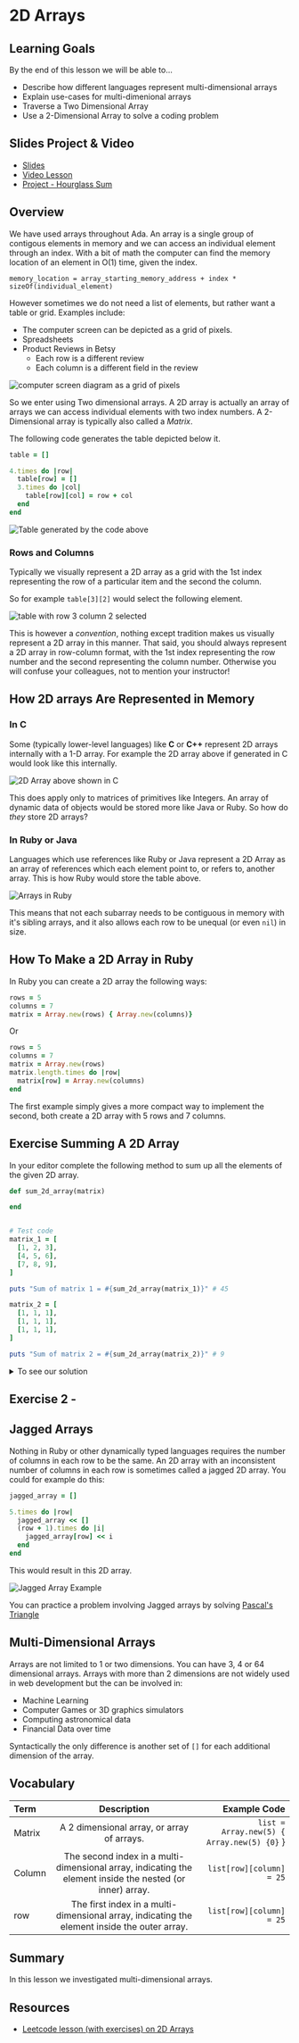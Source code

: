 # 2D Arrays

## Learning Goals

By the end of this lesson we will be able to...

- Describe how different languages represent multi-dimensional arrays
- Explain use-cases for multi-dimenional arrays
- Traverse a Two Dimensional Array
- Use a 2-Dimensional Array to solve a coding problem

## Slides Project & Video

- [Slides](https://docs.google.com/presentation/d/13INdagN-_y6RDfMluEH4bLTneK4J1A0KwB_VYWX-9pI/edit?usp=sharing)
- [Video Lesson]()
- [Project - Hourglass Sum](https://github.com/ada-c14/2D-Arrays-Hourglass-Problem)

## Overview

We have used arrays throughout Ada.  An array is a single group of contigous elements in memory and we can access an individual element through an index.  With a bit of math the computer can find the memory location of an element in O(1) time, given the index.

  `memory_location = array_starting_memory_address + index * sizeOf(individual_element)`

However sometimes we do not need a list of elements, but rather want a table or grid.  Examples include:

- The computer screen can be depicted as a grid of pixels.
- Spreadsheets
- Product Reviews in Betsy
  - Each row is a different review
  - Each column is a different field in the review

<!-- image source 
https://drive.google.com/file/d/1thOwInrErbxrAkandK8RoXq34e0sYvwL/view?usp=sharing
-->
![computer screen diagram as a grid of pixels](images/computer-screen.png)

So we enter using Two dimensional arrays.  A 2D array is actually an array of arrays we can access individual elements with two index numbers.  A 2-Dimensional array is typically also called a _Matrix_.

The following code generates the table depicted below it.

```ruby
table = []

4.times do |row|
  table[row] = []
  3.times do |col|
    table[row][col] = row + col
  end
end
```

![Table generated by the code above](images/table-demo.png)

### Rows and Columns

Typically we visually represent a 2D array as a grid with the 1st index representing the row of a particular item and the second the column.

So for example `table[3][2]` would select the following element.

![table with row 3 column 2 selected](images/rows-and-cols-1.png)

This is however a _convention_, nothing except tradition makes us visually represent a 2D array in this manner.  That said, you should always represent a 2D array in row-column format, with the 1st index representing the row number and the second representing the column number.  Otherwise you will confuse your colleagues, not to mention your instructor!

## How 2D arrays Are Represented in Memory

### In C

Some (typically lower-level languages) like **C** or **C++** represent 2D arrays internally with a 1-D array.  For example the 2D array above if generated in C would look like this internally.

![2D Array above shown in C](images/2DArrays-table-in-c.png)

This does apply only to matrices of primitives like Integers.  An array of dynamic data of objects would be stored more like Java or Ruby.  So how do _they_ store 2D arrays?

### In Ruby or Java

Languages which use references like Ruby or Java represent a 2D Array as an array of references which each element point to, or refers to, another array.  This is how Ruby would store the table above.

![Arrays in Ruby](images/2DArrays-table-in-ruby.png)

This means that not each subarray needs to be contiguous in memory with it's sibling arrays, and it also allows each row to be unequal (or even `nil`) in size.

## How To Make a 2D Array in Ruby

In Ruby you can create a 2D array the following ways:

```ruby
rows = 5
columns = 7
matrix = Array.new(rows) { Array.new(columns)}
```

Or

```ruby
rows = 5
columns = 7
matrix = Array.new(rows)
matrix.length.times do |row|
  matrix[row] = Array.new(columns)
end
```

The first example simply gives a more compact way to implement the second, both create a 2D array with 5 rows and 7 columns.

## Exercise Summing A 2D Array

In your editor complete the following method to sum up all the elements of the given 2D array.

```ruby
def sum_2d_array(matrix)

end


# Test code
matrix_1 = [
  [1, 2, 3],
  [4, 5, 6],
  [7, 8, 9],
]

puts "Sum of matrix 1 = #{sum_2d_array(matrix_1)}" # 45

matrix_2 = [
  [1, 1, 1],
  [1, 1, 1],
  [1, 1, 1],
]

puts "Sum of matrix 2 = #{sum_2d_array(matrix_2)}" # 9
```

<details>
  <summary>To see our solution</summary>

```ruby
def sum_2d_array(matrix)
  sum = 0
  matrix.length.times do |row|
    matrix[row].length.times do |col|
      sum += matrix[row][col]
    end
  end

  return sum
end
```
</details>

## Exercise 2 - 

## Jagged Arrays

Nothing in Ruby or other dynamically typed languages requires the number of columns in each row to be the same.  An 2D array with an inconsistent number of columns in each row is sometimes called a jagged 2D array.  You could for example do this:

```ruby
jagged_array = []

5.times do |row|
  jagged_array << []
  (row + 1).times do |i|
    jagged_array[row] << i
  end
end
```

This would result in this 2D array.

![Jagged Array Example](images/2DArrays-table-in-ruby.png)


You can practice a problem involving Jagged arrays by solving [Pascal's Triangle](https://leetcode.com/explore/learn/card/array-and-string/202/introduction-to-2d-array/1170/)

## Multi-Dimensional Arrays

Arrays are not limited to 1 or two dimensions.  You can have 3, 4 or 64 dimensional arrays.  Arrays with more than 2 dimensions are not widely used in web development but the can be involved in:

- Machine Learning
- Computer Games or 3D graphics simulators
- Computing astronomical data
- Financial Data over time

Syntactically the only difference is another set of `[]` for each additional dimension of the array.

## Vocabulary

| Term      | Description | Example Code     |
| :---        |    :----:   |          ---: |
| Matrix      | A 2 dimensional array, or array of arrays.       | `list = Array.new(5) { Array.new(5) {0}` }   |
| Column   | The second index in a multi-dimensional array, indicating the element inside the nested (or inner) array.        | `list[row][column] = 25`     |
| row   | The first index in a multi-dimensional array, indicating the element inside the outer array.        | `list[row][column] = 25`     |


## Summary

In this lesson we investigated multi-dimensional arrays.

## Resources

- [Leetcode lesson (with exercises) on 2D Arrays](https://leetcode.com/explore/learn/card/array-and-string/202/introduction-to-2d-array/1166/)